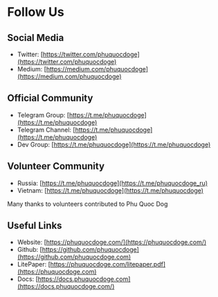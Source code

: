 # Follow Us

## Social Media

* Twitter: [https://twitter.com/phuquocdoge](https://twitter.com/phuquocdoge)
* Medium: [https://medium.com/phuquocdoge](https://medium.com/phuquocdoge)

## Official Community

* Telegram Group: [https://t.me/phuquocdoge](https://t.me/phuquocdoge)
* Telegram Channel: [https://t.me/phuquocdoge](https://t.me/phuquocdoge)
* Dev Group: [https://t.me/phuquocdoge](https://t.me/phuquocdoge)

## Volunteer Community

* Russia: [https://t.me/phuquocdoge](https://t.me/phuquocdoge_ru)
* Vietnam: [https://t.me/phuquocdoge](https://t.me/phuquocdoge)

Many thanks to volunteers contributed to Phu Quoc Dog

## Useful Links

* Website: [https://phuquocdoge.com/](https://phuquocdoge.com/)
* Github: [https://github.com/phuquocdoge](https://github.com/phuquocdoge.com)
* LitePaper: [https://phuquocdoge.com/litepaper.pdf](https://phuquocdoge.com)
* Docs: [https://docs.phuquocdoge.com](https://docs.phuquocdoge.com/)


